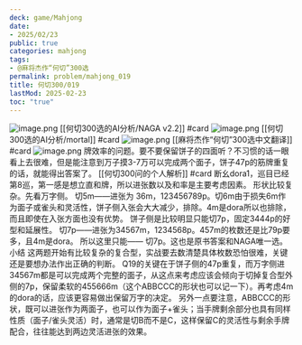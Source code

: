 ```yaml
---
deck: game/Mahjong
date:
- 2025/02/23
public: true
categories: mahjong
tags:
- @麻将杰作“何切”300选
permalink: problem/mahjong_019
title: 何切300/019
lastMod: 2025-02-23
toc: "true"
---
```


![image.png](/assets/image_1740284346633_0.png)
[[何切300选的AI分析/NAGA v2.2]] #card
![image.png](/assets/image_1740284356906_0.png)
[[何切300选的AI分析/mortal]] #card
![image.png](/assets/image_1740284363567_0.png)
[[麻将杰作“何切”300选中文翻译]] #card
![image.png](/assets/image_1740284376939_0.png)
牌效率的问题。要不要保留饼子的四面听？不习惯的话一眼看上去很难，但是能注意到万子摸3-7万可以完成两个面子，饼子47p的筋牌重复的话，就能得出答案了。
[[何切300问的个人解析]] #card
断幺dora1，巡目已经第8巡，第一感是想立直和牌，所以进张数以及和率是主要考虑因素。
形状比较复杂。先看万字侧。
切5m——进张为 36m，123456789p。切6m由于损失6m作为面子或雀头和灵活性，饼子侧入张会大大减少，排除。4m是dora所以也排除，而且即使在入张方面也没有优势。
饼子侧是比较明显只能切7p，固定3444p的好型和延展性。
切7p——进张为34567m，1234568p。457m的枚数还是比79p要多，且4m是dora。
所以这里只能——
切7p。这也是原书答案和NAGA唯一选。
小结
这两题开始有比较复杂的复合型，实战要去数清楚具体枚数恐怕很难，关键还是要想办法作出正确的判断。
Q19的关键在于饼子侧的47p重复，而万字侧进34567m都是可以完成两个完整的面子，从这点来考虑应该会倾向于切掉复合型外侧的7p，保留柔软的455666m（这个ABBCCC的形状也可以记一下）。再考虑4m的dora的话，应该更容易做出保留万字的决定。
另外一点要注意，ABBCCC的形状，既可以进张作为两面子，也可以作为面子+雀头；当手牌剩余部分也具有同样性质（面子/雀头灵活）时，通常是切B而不是C，这样保留C的灵活性与剩余手牌配合，往往能达到两边灵活进张的效果。